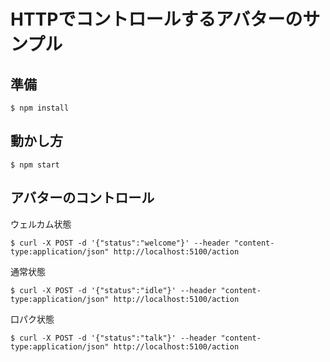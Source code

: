 # HTTPでコントロールするアバターのサンプル

## 準備

```
$ npm install
```

## 動かし方

```
$ npm start
```

## アバターのコントロール

ウェルカム状態

```
$ curl -X POST -d '{"status":"welcome"}' --header "content-type:application/json" http://localhost:5100/action
```

通常状態

```
$ curl -X POST -d '{"status":"idle"}' --header "content-type:application/json" http://localhost:5100/action
```

口パク状態

```
$ curl -X POST -d '{"status":"talk"}' --header "content-type:application/json" http://localhost:5100/action
```
